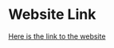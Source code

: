 # Website Link
[Here is the link to the website](https://codermerlin.academy/users/arnav-logan/Digital%20Portfolio/CS-II/Projects/ISP/ISPindex.html)
